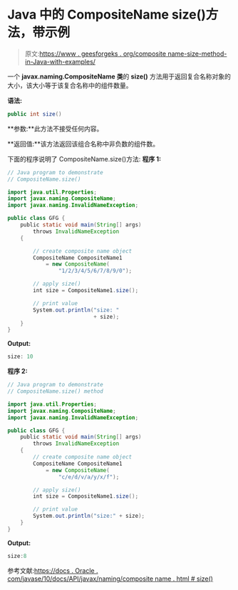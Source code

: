 # Java 中的 CompositeName size()方法，带示例

> 原文:[https://www . geesforgeks . org/composite name-size-method-in-Java-with-examples/](https://www.geeksforgeeks.org/compositename-size-method-in-java-with-examples/)

一个 **javax.naming.CompositeName 类**的 **size()** 方法用于返回复合名称对象的大小，该大小等于该复合名称中的组件数量。

**语法:**

```java
public int size()

```

**参数:**此方法不接受任何内容。

**返回值:**该方法返回该组合名称中非负数的组件数。

下面的程序说明了 CompositeName.size()方法:
**程序 1:**

```java
// Java program to demonstrate
// CompositeName.size()

import java.util.Properties;
import javax.naming.CompositeName;
import javax.naming.InvalidNameException;

public class GFG {
    public static void main(String[] args)
        throws InvalidNameException
    {

        // create composite name object
        CompositeName CompositeName1
            = new CompositeName(
                "1/2/3/4/5/6/7/8/9/0");

        // apply size()
        int size = CompositeName1.size();

        // print value
        System.out.println("size: "
                           + size);
    }
}
```

**Output:**

```java
size: 10

```

**程序 2:**

```java
// Java program to demonstrate
// CompositeName.size() method

import java.util.Properties;
import javax.naming.CompositeName;
import javax.naming.InvalidNameException;

public class GFG {
    public static void main(String[] args)
        throws InvalidNameException
    {
        // create composite name object
        CompositeName CompositeName1
            = new CompositeName(
                "c/e/d/v/a/y/x/f");

        // apply size()
        int size = CompositeName1.size();

        // print value
        System.out.println("size:" + size);
    }
}
```

**Output:**

```java
size:8

```

参考文献:[https://docs . Oracle . com/javase/10/docs/API/javax/naming/composite name . html # size()](https://docs.oracle.com/javase/10/docs/api/javax/naming/CompositeName.html#size())